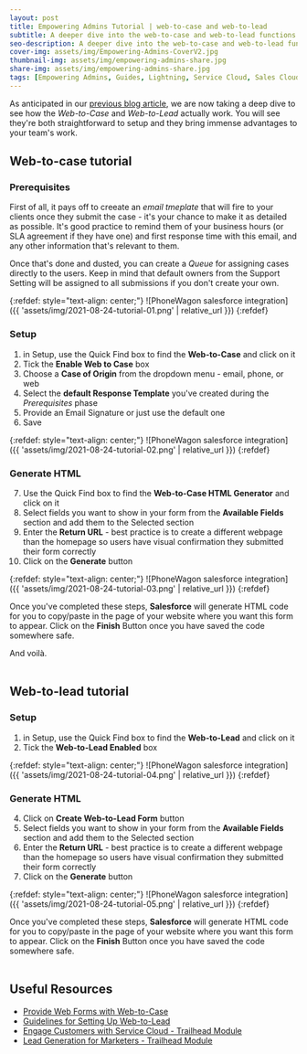 ```yaml
---
layout: post
title: Empowering Admins Tutorial | web-to-case and web-to-lead
subtitle: A deeper dive into the web-to-case and web-to-lead functions. Learn the ropes with this tutorial.
seo-description: A deeper dive into the web-to-case and web-to-lead functions. Learn the ropes with this tutorial.
cover-img: assets/img/Empowering-Admins-CoverV2.jpg
thumbnail-img: assets/img/empowering-admins-share.jpg
share-img: assets/img/empowering-admins-share.jpg
tags: [Empowering Admins, Guides, Lightning, Service Cloud, Sales Cloud, Tutorial]
---
```


As anticipated in our [previous blog article](https://aocollab.tech/2021-08-03-empowering-admins-web-case-lead/), we are now taking a deep dive to see how the *Web-to-Case* and *Web-to-Lead* actually work. You will see they're both straightforward to setup and they bring immense advantages to your team's work.

## Web-to-case tutorial

### Prerequisites
First of all, it pays off to creeate an *email tmeplate* that will fire to your clients once they submit the case - it's your chance to make it as detailed as possible. It's good practice to remind them of your business hours (or SLA agreement if they have one) and first response time with this email, and any other information that's relevant to them.

Once that's done and dusted, you can create a *Queue* for assigning cases directly to the users. Keep in mind that default owners from the Support Setting will be assigned to all submissions if you don't create your own.

{:refdef: style="text-align: center;"}
![PhoneWagon salesforce integration]({{ 'assets/img/2021-08-24-tutorial-01.png' | relative_url }})
{:refdef}

### Setup
1. in Setup, use the Quick Find box to find the **Web-to-Case** and click on it
2. Tick the **Enable Web to Case** box
3. Choose a **Case of Origin** from the dropdown menu - email, phone, or web
4. Select the **default Response Template** you've created during the *Prerequisites* phase
5. Provide an Email Signature or just use the default one
6. Save

{:refdef: style="text-align: center;"}
![PhoneWagon salesforce integration]({{ 'assets/img/2021-08-24-tutorial-02.png' | relative_url }})
{:refdef}

### Generate HTML

7.  Use the Quick Find box to find the **Web-to-Case HTML Generator** and click on it
8.  Select fields you want to show in your form from the **Available Fields** section and add them to the Selected section
9.  Enter the **Return URL** - best practice is to create a different webpage than the homepage so users have visual confirmation they submitted their form correctly
10.  Click on the **Generate** button

{:refdef: style="text-align: center;"}
![PhoneWagon salesforce integration]({{ 'assets/img/2021-08-24-tutorial-03.png' | relative_url }})
{:refdef}

Once you've completed these steps, **Salesforce** will generate HTML code for you to copy/paste in the page of your website where you want this form to appear. Click on the **Finish** Button once you have saved the code somewhere safe.

And voilà.
<br/>
<br/>

## Web-to-lead tutorial

### Setup
1. in Setup, use the Quick Find box to find the **Web-to-Lead** and click on it
2. Tick the **Web-to-Lead Enabled** box

{:refdef: style="text-align: center;"}
![PhoneWagon salesforce integration]({{ 'assets/img/2021-08-24-tutorial-04.png' | relative_url }})
{:refdef}

### Generate HTML 
4. Click on **Create Web-to-Lead Form** button
5. Select fields you want to show in your form from the **Available Fields** section and add them to the Selected section
6. Enter the **Return URL** - best practice is to create a different webpage than the homepage so users have visual confirmation they submitted their form correctly
7. Click on the **Generate** button

{:refdef: style="text-align: center;"}
![PhoneWagon salesforce integration]({{ 'assets/img/2021-08-24-tutorial-05.png' | relative_url }})
{:refdef}

Once you've completed these steps, **Salesforce** will generate HTML code for you to copy/paste in the page of your website where you want this form to appear. Click on the **Finish** Button once you have saved the code somewhere safe.
<br/>
<br/>

## Useful Resources
* [Provide Web Forms with Web-to-Case](https://help.salesforce.com/articleView?id=sf.customize_casecapture.htm&type=5)
* [Guidelines for Setting Up Web-to-Lead](https://help.salesforce.com/articleView?id=sf.customize_leadpreparation.htm&type=5)
* [Engage Customers with Service Cloud - Trailhead Module](https://trailhead.salesforce.com/en/content/learn/modules/service_digital_engagement/service_digital_cloud)
* [Lead Generation for Marketers - Trailhead Module](https://trailhead.salesforce.com/en/content/learn/modules/lead-generation-for-marketers)
